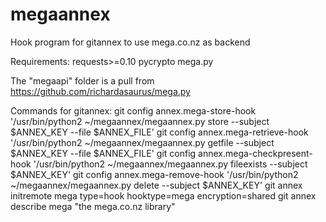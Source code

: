 megaannex
=========

Hook program for gitannex to use mega.co.nz as backend

Requirements:
requests>=0.10
pycrypto
mega.py

The "megaapi" folder is a pull from https://github.com/richardasaurus/mega.py 

Commands for gitannex:
 git config annex.mega-store-hook '/usr/bin/python2 ~/megaannex/megaannex.py store --subject $ANNEX_KEY --file $ANNEX_FILE'
 git config annex.mega-retrieve-hook '/usr/bin/python2 ~/megaannex/megaannex.py  getfile --subject $ANNEX_KEY --file $ANNEX_FILE'
 git config annex.mega-checkpresent-hook '/usr/bin/python2 ~/megaannex/megaannex.py fileexists --subject $ANNEX_KEY'
 git config annex.mega-remove-hook '/usr/bin/python2 ~/megaannex/megaannex.py delete --subject $ANNEX_KEY'
 git annex initremote mega type=hook hooktype=mega encryption=shared
 git annex describe mega "the mega.co.nz library"
